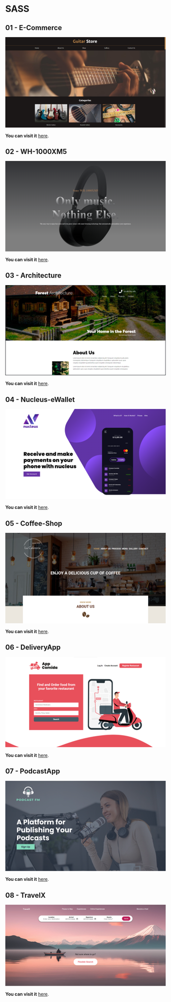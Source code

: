 # SASS

## 01 - E-Commerce

<div align="center">
  <img src="img/1.png" width="auto" alt="Electronic Commerce">
</div>

**You can visit it** [here](https://guitar-store-d52f35.netlify.app/).

## 02 - WH-1000XM5

<div align="center">
  <img src="img/2.png" width="auto" alt="WH-1000XM5">
</div>

**You can visit it** [here](https://wh-1000xm5-gbp.netlify.app/).

## 03 - Architecture

<div align="center">
  <img src="img/3.png" width="auto" alt="Architecture">
</div>

**You can visit it** [here](https://architecture-gbp.netlify.app/).

## 04 - Nucleus-eWallet

<div align="center">
  <img src="img/4.png" width="auto" alt="Nucleus eWallet">
</div>

**You can visit it** [here](https://nucleus-gbp.netlify.app/).

## 05 - Coffee-Shop

<div align="center">
  <img src="img/5.png" width="auto" alt="Coffee Shop">
</div>

**You can visit it** [here](https://coffee-shop-gbp.netlify.app/).

## 06 - DeliveryApp

<div align="center">
  <img src="img/6.png" width="auto" alt="Delivery App">
</div>

**You can visit it** [here](https://deliveryapp-gbp.netlify.app/).

## 07 - PodcastApp

<div align="center">
  <img src="img/7.png" width="auto" alt="Podcast App">
</div>

**You can visit it** [here](https://podcastapp-gbp.netlify.app/).

## 08 - TravelX

<div align="center">
  <img src="img/8.png" width="auto" alt="TravelX">
</div>

**You can visit it** [here](https://podcastapp-gbp.netlify.app/).